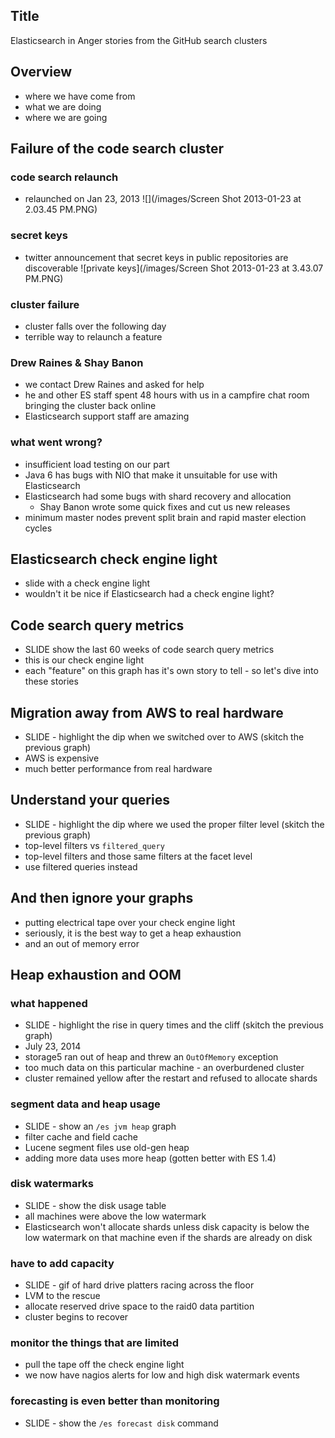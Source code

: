 ## Title

Elasticsearch in Anger
stories from the GitHub search clusters

## Overview

* where we have come from
* what we are doing
* where we are going

## Failure of the code search cluster

### code search relaunch

* relaunched on Jan 23, 2013
  ![](/images/Screen Shot 2013-01-23 at 2.03.45 PM.PNG)

### secret keys

* twitter announcement that secret keys in public repositories are discoverable
  ![private keys](/images/Screen Shot 2013-01-23 at 3.43.07 PM.PNG)

### cluster failure

* cluster falls over the following day
* terrible way to relaunch a feature

### Drew Raines & Shay Banon

* we contact Drew Raines and asked for help
* he and other ES staff spent 48 hours with us in a campfire chat room bringing
  the cluster back online
* Elasticsearch support staff are amazing

### what went wrong?

* insufficient load testing on our part
* Java 6 has bugs with NIO that make it unsuitable for use with Elasticsearch
* Elasticsearch had some bugs with shard recovery and allocation
  * Shay Banon wrote some quick fixes and cut us new releases
* minimum master nodes prevent split brain and rapid master election cycles

## Elasticsearch check engine light

* slide with a check engine light
* wouldn't it be nice if Elasticsearch had a check engine light?

## Code search query metrics

* SLIDE show the last 60 weeks of code search query metrics
* this is our check engine light
* each "feature" on this graph has it's own story to tell - so let's dive into
  these stories

## Migration away from AWS to real hardware

* SLIDE - highlight the dip when we switched over to AWS (skitch the previous graph)
* AWS is expensive
* much better performance from real hardware

## Understand your queries

* SLIDE - highlight the dip where we used the proper filter level (skitch the previous graph)
* top-level filters vs `filtered_query`
* top-level filters and those same filters at the facet level
* use filtered queries instead

## And then ignore your graphs

* putting electrical tape over your check engine light
* seriously, it is the best way to get a heap exhaustion
* and an out of memory error

## Heap exhaustion and OOM

### what happened

* SLIDE - highlight the rise in query times and the cliff (skitch the previous graph)
* July 23, 2014
* storage5 ran out of heap and threw an `OutOfMemory` exception
* too much data on this particular machine - an overburdened cluster
* cluster remained yellow after the restart and refused to allocate shards

### segment data and heap usage

* SLIDE - show an `/es jvm heap` graph
* filter cache and field cache
* Lucene segment files use old-gen heap
* adding more data uses more heap (gotten better with ES 1.4)

### disk watermarks

* SLIDE - show the disk usage table
* all machines were above the low watermark
* Elasticsearch won't allocate shards unless disk capacity is below the low
  watermark on that machine even if the shards are already on disk

### have to add capacity

* SLIDE - gif of hard drive platters racing across the floor
* LVM to the rescue
* allocate reserved drive space to the raid0 data partition
* cluster begins to recover

### monitor the things that are limited

* pull the tape off the check engine light
* we now have nagios alerts for low and high disk watermark events

### forecasting is even better than monitoring

* SLIDE - show the `/es forecast disk` command

